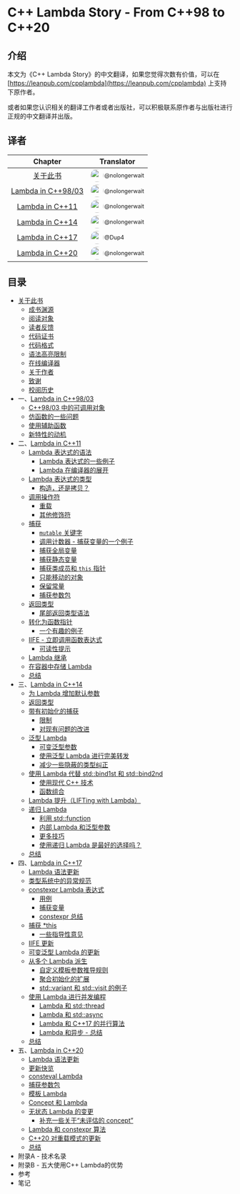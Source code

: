 # C++ Lambda Story - From C++98 to C++20

## 介绍

本文为《C++ Lambda Story》的中文翻译，如果您觉得次数有价值，可以在 [https://leanpub.com/cpplambda](https://leanpub.com/cpplambda) 上支持下原作者。

或者如果您认识相关的翻译工作者或者出版社，可以积极联系原作者与出版社进行正规的中文翻译并出版。

## 译者

|                  Chapter                   |                                                                                                                                                       Translator                                                                                                                                                       |
| :----------------------------------------: | :--------------------------------------------------------------------------------------------------------------------------------------------------------------------------------------------------------------------------------------------------------------------------------------------------------------------: |
|      [关于此书](./Chapter0/README.md)      | <span style="display:flex;"><a href="https://github.com/nolongerwait" target="_blank"><img src="https://avatars.githubusercontent.com/u/22978131" style="border-radius: 100%; height: 1.8rem; max-width: 100%;"></a><span style="align-self:center; font-size: .78rem; padding-left: 2px;">@nolongerwait</span></span> |
| [Lambda in C++98/03](./Chapter1/README.md) | <span style="display:flex;"><a href="https://github.com/nolongerwait" target="_blank"><img src="https://avatars.githubusercontent.com/u/22978131" style="border-radius: 100%; height: 1.8rem; max-width: 100%;"></a><span style="align-self:center; font-size: .78rem; padding-left: 2px;">@nolongerwait</span></span> |
|  [Lambda in C++11](./Chapter2/README.md)   | <span style="display:flex;"><a href="https://github.com/nolongerwait" target="_blank"><img src="https://avatars.githubusercontent.com/u/22978131" style="border-radius: 100%; height: 1.8rem; max-width: 100%;"></a><span style="align-self:center; font-size: .78rem; padding-left: 2px;">@nolongerwait</span></span> |
|  [Lambda in C++14](./Chapter3/README.md)   | <span style="display:flex;"><a href="https://github.com/nolongerwait" target="_blank"><img src="https://avatars.githubusercontent.com/u/22978131" style="border-radius: 100%; height: 1.8rem; max-width: 100%;"></a><span style="align-self:center; font-size: .78rem; padding-left: 2px;">@nolongerwait</span></span> |
|  [Lambda in C++17](./Chapter4/README.md)   |         <span style="display:flex;"><a href="https://github.com/Dup4" target="_blank"><img src="https://avatars.githubusercontent.com/u/38343778" style="border-radius: 100%; height: 1.8rem; max-width: 100%;"></a><span style="align-self:center; font-size: .78rem; padding-left: 2px;">@Dup4</span></span>         |
|  [Lambda in C++20](./Chapter5/README.md)   | <span style="display:flex;"><a href="https://github.com/nolongerwait" target="_blank"><img src="https://avatars.githubusercontent.com/u/22978131" style="border-radius: 100%; height: 1.8rem; max-width: 100%;"></a><span style="align-self:center; font-size: .78rem; padding-left: 2px;">@nolongerwait</span></span> |

## 目录

- [关于此书](./Chapter0/README.md)
    - [成书渊源](./Chapter0/README.md#成书渊源)
    - [阅读对象](./Chapter0/README.md#阅读对象)
    - [读者反馈](./Chapter0/README.md#读者反馈)
    - [代码证书](./Chapter0/README.md#代码证书)
    - [代码格式](./Chapter0/README.md#代码格式)
    - [语法高亮限制](./Chapter0/README.md#语法高亮限制)
    - [在线编译器](./Chapter0/README.md#在线编译器)
    - [关于作者](./Chapter0/README.md#关于作者)
    - [致谢](./Chapter0/README.md#致谢)
    - [校阅历史](./Chapter0/README.md#校阅历史)
- 一、[Lambda in C++98/03](./Chapter1/README.md)
    - [C++98/03 中的可调用对象](./Chapter1/README.md#1-C++98/03-中的可调用对象)
    - [仿函数的一些问题](./Chapter1/README.md#2-仿函数的一些问题)
    - [使用辅助函数](./Chapter1/README.md#3-使用辅助函数)
    - [新特性的动机](./Chapter1/README.md#4-新特性的动机)
- 二、[Lambda in C++11](./Chapter2/README.md)
    - [Lambda 表达式的语法](./Chapter2/README.md#1-Lambda-表达式的语法)
        - [Lambda 表达式的一些例子](./Chapter2/README.md#Lambda-表达式的一些例子)
        - [Lambda 在编译器的展开](./Chapter2/README.md#Lambda-在编译器的展开)
    - [Lambda 表达式的类型](./Chapter2/README.md#2-Lambda-表达式的类型)
        - [构造，还是拷贝？](./Chapter2/README.md#构造还是拷贝)
    - [调用操作符](./Chapter2/README.md#3-调用操作符)
        - [重载](./Chapter2/README.md#重载)
        - [其他修饰符](./Chapter2/README.md#其他修饰符)
    - [捕获](./Chapter2/README.md#4-捕获)
        - [`mutable` 关键字](./Chapter2/README.md#mutable-关键字)
        - [调用计数器 - 捕获变量的一个例子](./Chapter2/README.md#调用计数器---捕获变量的一个例子)
        - [捕获全局变量](./Chapter2/README.md#捕获全局变量)
        - [捕获静态变量](./Chapter2/README.md#捕获静态变量)
        - [捕获类成员和 `this` 指针](./Chapter2/README.md#捕获类成员和-this-指针)
        - [只能移动的对象](./Chapter2/README.md#只能移动的对象)
        - [保留常量](./Chapter2/README.md#保留常量)
        - [捕获参数包](./Chapter2/README.md#捕获参数包)
    - [返回类型](./Chapter2/README.md#5-返回类型)
        - [尾部返回类型语法](./Chapter2/README.md#尾部返回类型语法)
    - [转化为函数指针](./Chapter2/README.md#6-转化为函数指针)
        - [一个有趣的例子](./Chapter2/README.md#一个有趣的例子)
    - [IIFE - 立即调用函数表达式](./Chapter2/README.md#7-IIFE---立即调用函数表达式)
        - [可读性提示](./Chapter2/README.md#可读性提示)
    - [Lambda 继承](./Chapter2/README.md#8-Lambda-继承)
    - [在容器中存储 Lambda](./Chapter2/README.md#9-在容器中存储-Lambda)
    - [总结](./Chapter2/README.md#10.-总结)
- 三、[Lambda in C++14](./Chapter3/README.md)
    - [为 Lambda 增加默认参数](./Chapter3/README.md#1.-为-Lambda-增加默认参数)
    - [返回类型](./Chapter3/README.md#2.-返回类型)
    - [带有初始化的捕获](./Chapter3/README.md#3-带有初始化的捕获)
        - [限制](./Chapter3/README.md#限制)
        - [对现有问题的改进](./Chapter3/README.md#对现有问题的改进)
    - [泛型 Lambda](./Chapter3/README.md#4-泛型-Lambda)
        - [可变泛型参数](./Chapter3/README.md#可变泛型参数)
        - [使用泛型 Lambda 进行完美转发](./Chapter3/README.md#使用泛型-Lambda-进行完美转发)
        - [减少一些隐蔽的类型纠正](./Chapter3/README.md#减少一些隐蔽的类型纠正)
    - [使用 Lambda 代替 std::bind1st 和 std::bind2nd](./Chapter3/README.md#5-使用-Lambda-代替-std::bind1st-和-std::bind2nd)
        - [使用现代 C++ 技术](./Chapter3/README.md#使用现代-C++-技术)
        - [函数组合](./Chapter3/README.md#函数组合)
    - [Lambda 提升（LIFTing with Lambda）](./Chapter3/README.md#6-Lambda-提升LIFTing-with-Lambda)
    - [递归 Lambda](./Chapter3/README.md#7-递归-Lambda)
        - [利用 std::function](./Chapter3/README.md#利用-std::function)
        - [内部 Lambda 和泛型参数](./Chapter3/README.md#内部-Lambda-和泛型参数)
        - [更多技巧](./Chapter3/README.md#更多技巧)
        - [使用递归 Lambda 是最好的选择吗？](./Chapter3/README.md#使用递归-Lambda-是最好的选择吗)
    - [总结](./Chapter3/README.md#8-总结)
- 四、[Lambda in C++17](./Chapter4/README.md)
    - [Lambda 语法更新](./Chapter4/README.md#1-Lambda-语法更新)
    - [类型系统中的异常规范](./Chapter4/README.md#2-类型系统中的异常规范)
    - [constexpr Lambda 表达式](./Chapter4/README.md#3-constexpr-Lambda-表达式)
        - [用例](./Chapter4/README.md#用例)
        - [捕获变量](./Chapter4/README.md#捕获变量)
        - [constexpr 总结](./Chapter4/README.md#constexpr-总结)
    - [捕获 *this](./Chapter4/README.md#4-捕获-this)
        - [一些指导性意见](./Chapter4/README.md#一些指导性意见)
    - [IIFE 更新](./Chapter4/README.md#5-IIFE-更新)
    - [可变泛型 Lambda 的更新](./Chapter4/README.md#6-可变泛型-Lambda-的更新)
    - [从多个 Lambda 派生](./Chapter4/README.md#7-从多个-Lambda-派生)
        - [自定义模板参数推导规则](./Chapter4/README.md#自定义模板参数推导规则)
        - [聚合初始化的扩展](./Chapter4/README.md#聚合初始化的扩展)
        - [std::variant 和 std::visit 的例子](./Chapter4/README.md#std::variant-和-std::visit-的例子)
    - [使用 Lambda 进行并发编程](./Chapter4/README.md#8-使用-Lambda-进行并发编程)
        - [Lambda 和 std::thread](./Chapter4/README.md#Lambda-和-std::thread)
        - [Lambda 和 std::async](./Chapter4/README.md#Lambda-和-std::async)
        - [Lambda 和 C++17 的并行算法](./Chapter4/README.md#Lambda-和-C++17-的并行算法)
        - [Lambda 和异步 - 总结](./Chapter4/README.md#Lambda-和异步---总结)
    - [总结](./Chapter4/README.md#9-总结)
- 五、[Lambda in C++20](./Chapter5/README.md)
    - [Lambda 语法更新](./Chapter5/README.md#1-Lambda-语法更新)
    - [更新快览](./Chapter5/README.md#2-更新快览)
    - [consteval Lambda](./Chapter5/README.md#3-consteval-Lambda)
    - [捕获参数包](./Chapter5/README.md#4-捕获参数包)
    - [模板 Lambda](./Chapter5/README.md#5-模板-Lambda)
    - [Concept 和 Lambda](./Chapter5/README.md#6-Concept-和-Lambda)
    - [无状态 Lambda 的变更](./Chapter5/README.md#7-无状态-Lambda-的变更)
        - [补充一些关于“未评估的 concept”](./Chapter5/README.md#补充一些关于未评估的-concept)
    - [Lambda 和 constexpr 算法](./Chapter5/README.md#8-Lambda-和-constexpr-算法)
    - [C++20 对重载模式的更新](./Chapter5/README.md#9-C++20-对重载模式的更新)
    - [总结](./Chapter5/README.md#10-总结)
- 附录A - 技术名录
- 附录B - 五大使用C++ Lambda的优势
- 参考
- 笔记
